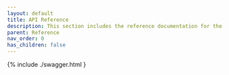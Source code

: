```yaml
---
layout: default
title: API Reference
description: This section includes the reference documentation for the lakeFS platform's various APIs.
parent: Reference
nav_order: 0
has_children: false
---
```


{% include ./swagger.html }
